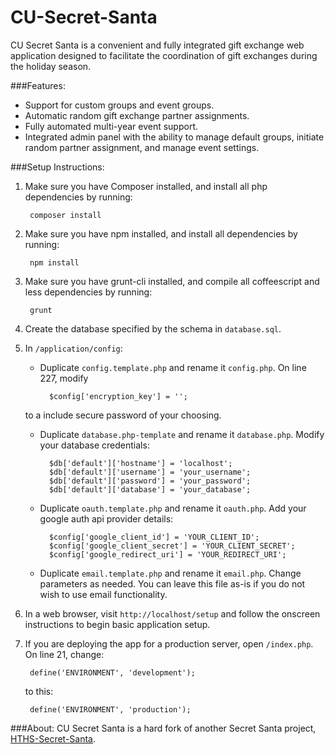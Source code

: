 CU-Secret-Santa
=================
CU Secret Santa is a convenient and fully integrated gift exchange web application designed to facilitate the coordination of gift exchanges during the holiday season.

###Features:
* Support for custom groups and event groups.
* Automatic random gift exchange partner assignments.
* Fully automated multi-year event support.
* Integrated admin panel with the ability to manage default groups, initiate random partner assignment, and manage event settings.

###Setup Instructions:
1. Make sure you have Composer installed, and install all php dependencies by running:
    
        composer install
1. Make sure you have npm installed, and install all dependencies by running:

        npm install
1. Make sure you have grunt-cli installed, and compile all coffeescript and less dependencies by running:

        grunt
1. Create the database specified by the schema in `database.sql`.
2. In `/application/config`:
    * Duplicate `config.template.php` and rename it `config.php`. On line 227, modify
    
            $config['encryption_key'] = ''; 
    to a include secure password of your choosing.
    * Duplicate `database.php-template` and rename it `database.php`. Modify your database credentials:
        
            $db['default']['hostname'] = 'localhost';
            $db['default']['username'] = 'your_username';
            $db['default']['password'] = 'your_password';
            $db['default']['database'] = 'your_database';
    * Duplicate `oauth.template.php` and rename it `oauth.php`. Add your google auth api provider details:
    
            $config['google_client_id'] = 'YOUR_CLIENT_ID';
            $config['google_client_secret'] = 'YOUR_CLIENT_SECRET';
            $config['google_redirect_uri'] = 'YOUR_REDIRECT_URI';
    * Duplicate `email.template.php` and rename it `email.php`. Change parameters as needed. You can leave this file as-is if you do not wish to use email functionality.
3. In a web browser, visit `http://localhost/setup` and follow the onscreen instructions to begin basic application setup.
4. If you are deploying the app for a production server, open `/index.php`. On line 21, change:

        define('ENVIRONMENT', 'development');
   to this:
   
        define('ENVIRONMENT', 'production');
        
###About:
CU Secret Santa is a hard fork of another Secret Santa project, [HTHS-Secret-Santa](https://github.com/mahsu/HTHS-Secret-Santa).